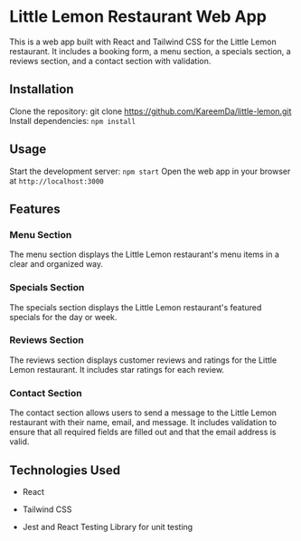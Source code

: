 # Little Lemon Restaurant Web App

This is a web app built with React and Tailwind CSS for the Little Lemon restaurant. It includes a booking form, a menu section, a specials section, a reviews section, and a contact section with validation.

## Installation

Clone the repository: git clone https://github.com/KareemDa/little-lemon.git Install dependencies: `npm install`

## Usage

Start the development server: `npm start` Open the web app in your browser at `http://localhost:3000`

## Features

### Menu Section

The menu section displays the Little Lemon restaurant's menu items in a clear and organized way.

### Specials Section

The specials section displays the Little Lemon restaurant's featured specials for the day or week.

### Reviews Section

The reviews section displays customer reviews and ratings for the Little Lemon restaurant. It includes star ratings for each review.

### Contact Section

The contact section allows users to send a message to the Little Lemon restaurant with their name, email, and message. It includes validation to ensure that all required fields are filled out and that the email address is valid.

## Technologies Used

- React

- Tailwind CSS

- Jest and React Testing Library for unit testing
